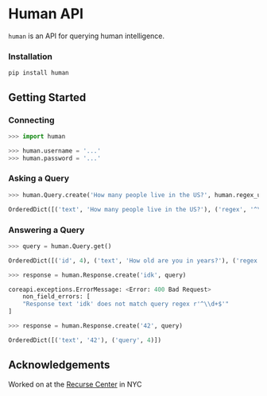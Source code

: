 # Human API

`human` is an API for querying human intelligence.


### Installation

```
pip install human
```


## Getting Started


### Connecting
```python
>>> import human

>>> human.username = '...'
>>> human.password = '...'
```

### Asking a Query
```python
>>> human.Query.create('How many people live in the US?', human.regex_utils.NONNEG_INT)

OrderedDict([('text', 'How many people live in the US?'), ('regex', '^\\d+$')])
```

### Answering a Query
```python
>>> query = human.Query.get() 

OrderedDict([('id', 4), ('text', 'How old are you in years?'), ('regex', '^\\d+$'), ('response', None), ('created', '2018-04-04T20:50:24.560157Z')])

>>> response = human.Response.create('idk', query)

coreapi.exceptions.ErrorMessage: <Error: 400 Bad Request>
    non_field_errors: [
    "Response text 'idk' does not match query regex r'^\\d+$'"
]

>>> response = human.Response.create('42', query)

OrderedDict([('text', '42'), ('query', 4)])
```

## Acknowledgements

Worked on at the [Recurse Center](https://www.recurse.com/) in NYC

